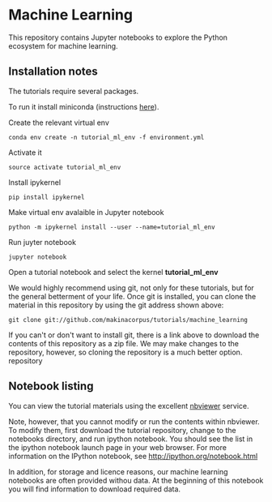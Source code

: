 # Machine Learning

This repository contains Jupyter notebooks to explore the Python ecosystem for machine learning.

## Installation notes

The tutorials require several packages. 

To run it install miniconda (instructions [here](https://conda.io/miniconda.html)). 

Create the relevant virtual env 
 ```
 conda env create -n tutorial_ml_env -f environment.yml
 ```
Activate it 

 ```
 source activate tutorial_ml_env
 ``` 
 
Install ipykernel
 
```
pip install ipykernel
```

Make virtual env avalaible in Jupyter notebook

```
python -m ipykernel install --user --name=tutorial_ml_env
```

Run juyter notebook 

 ```
 jupyter notebook
 ``` 
Open a tutorial notebook and select the kernel **tutorial_ml_env**

We would highly recommend using git, not only for these tutorials, but for the general betterment of your life. Once git is installed, you can clone the material in this repository by using the git address shown above:

```
git clone git://github.com/makinacorpus/tutorials/machine_learning
```
If you can't or don't want to install git, there is a link above to download the contents of this repository as a zip file. We may make changes to the repository, however, so cloning the repository is a much better option.
repository


## Notebook listing

You can view the tutorial materials using the excellent [nbviewer](https://nbviewer.jupyter.org/github/BerengereMathieu/tutorials/tree/master/machine_learning/) service.

Note, however, that you cannot modify or run the contents within nbviewer. To modify them, first download the tutorial repository, change to the notebooks directory, and run ipython notebook. You should see the list in the ipython notebook launch page in your web browser. For more information on the IPython notebook, see http://ipython.org/notebook.html

In addition, for storage and licence reasons, our machine learning notebooks are often provided withou data. At the beginning of this notebook you will find information to download required data.

